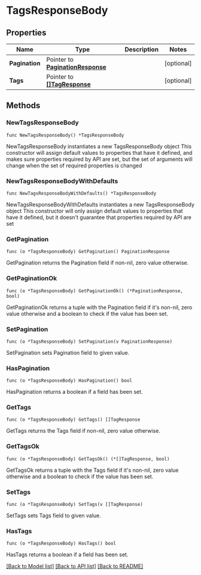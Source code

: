 # TagsResponseBody

## Properties

Name | Type | Description | Notes
------------ | ------------- | ------------- | -------------
**Pagination** | Pointer to [**PaginationResponse**](PaginationResponse.md) |  | [optional] 
**Tags** | Pointer to [**[]TagResponse**](TagResponse.md) |  | [optional] 

## Methods

### NewTagsResponseBody

`func NewTagsResponseBody() *TagsResponseBody`

NewTagsResponseBody instantiates a new TagsResponseBody object
This constructor will assign default values to properties that have it defined,
and makes sure properties required by API are set, but the set of arguments
will change when the set of required properties is changed

### NewTagsResponseBodyWithDefaults

`func NewTagsResponseBodyWithDefaults() *TagsResponseBody`

NewTagsResponseBodyWithDefaults instantiates a new TagsResponseBody object
This constructor will only assign default values to properties that have it defined,
but it doesn't guarantee that properties required by API are set

### GetPagination

`func (o *TagsResponseBody) GetPagination() PaginationResponse`

GetPagination returns the Pagination field if non-nil, zero value otherwise.

### GetPaginationOk

`func (o *TagsResponseBody) GetPaginationOk() (*PaginationResponse, bool)`

GetPaginationOk returns a tuple with the Pagination field if it's non-nil, zero value otherwise
and a boolean to check if the value has been set.

### SetPagination

`func (o *TagsResponseBody) SetPagination(v PaginationResponse)`

SetPagination sets Pagination field to given value.

### HasPagination

`func (o *TagsResponseBody) HasPagination() bool`

HasPagination returns a boolean if a field has been set.

### GetTags

`func (o *TagsResponseBody) GetTags() []TagResponse`

GetTags returns the Tags field if non-nil, zero value otherwise.

### GetTagsOk

`func (o *TagsResponseBody) GetTagsOk() (*[]TagResponse, bool)`

GetTagsOk returns a tuple with the Tags field if it's non-nil, zero value otherwise
and a boolean to check if the value has been set.

### SetTags

`func (o *TagsResponseBody) SetTags(v []TagResponse)`

SetTags sets Tags field to given value.

### HasTags

`func (o *TagsResponseBody) HasTags() bool`

HasTags returns a boolean if a field has been set.


[[Back to Model list]](../README.md#documentation-for-models) [[Back to API list]](../README.md#documentation-for-api-endpoints) [[Back to README]](../README.md)


